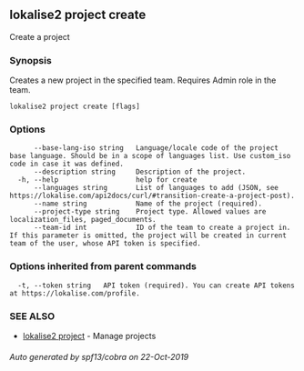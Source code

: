 ## lokalise2 project create

Create a project

### Synopsis

Creates a new project in the specified team. Requires Admin role in the team.

```
lokalise2 project create [flags]
```

### Options

```
      --base-lang-iso string   Language/locale code of the project base language. Should be in a scope of languages list. Use custom_iso code in case it was defined.
      --description string     Description of the project.
  -h, --help                   help for create
      --languages string       List of languages to add (JSON, see https://lokalise.com/api2docs/curl/#transition-create-a-project-post).
      --name string            Name of the project (required).
      --project-type string    Project type. Allowed values are localization_files, paged_documents.
      --team-id int            ID of the team to create a project in. If this parameter is omitted, the project will be created in current team of the user, whose API token is specified.
```

### Options inherited from parent commands

```
  -t, --token string   API token (required). You can create API tokens at https://lokalise.com/profile.
```

### SEE ALSO

* [lokalise2 project](lokalise2_project.md)	 - Manage projects

###### Auto generated by spf13/cobra on 22-Oct-2019
